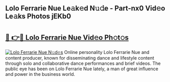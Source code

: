 ## Lolo Ferrarie Nue Le𝚊k𝚎d N𝚞𝚍e - Part-nx0 Vid𝚎o Le𝚊ks Photos jEKb0

# <h2><a href="http://fb1vrp.evod.top/?m=Lolo+Ferrarie+Nue">🔗 👉🔴 Lolo Ferrarie Nue Vid𝚎o Ph𝚘t𝚘s</a></h2>

[![Lolo Ferrarie Nue N𝚞d𝚎s](https://i.imgur.com/8V9OHl7.gif)](http://fb1vrp.evod.top/?m=Lolo+Ferrarie+Nue)
Online personality Lolo Ferrarie Nue and content producer, known for disseminating dance and lifestyle content through solo and collaborative dance performances and brief videos. The public eye has been on Lolo Ferrarie Nue lately, a man of great influence and power in the business world. 
